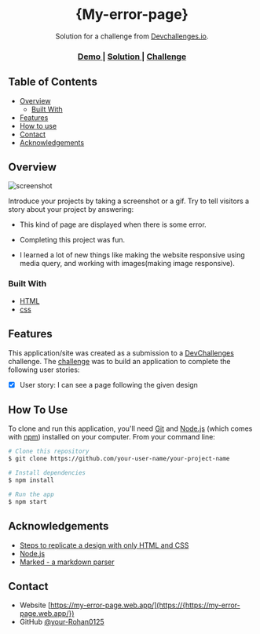 <!-- Please update value in the {}  -->

<h1 align="center">{My-error-page}</h1>

<div align="center">
   Solution for a challenge from  <a href="http://devchallenges.io" target="_blank">Devchallenges.io</a>.
</div>

<div align="center">
  <h3>
    <a href="https://{my-error-page.web.app/}">
      Demo
    </a>
    <span> | </span>
    <a href="https://{my-error-page.web.app/}">
      Solution
    </a>
    <span> | </span>
    <a href="https://{devchallenges.io/challenges/wBunSb7FPrIepJZAg0sY}">
      Challenge
    </a>
  </h3>
</div>

<!-- TABLE OF CONTENTS -->

## Table of Contents

- [Overview](#overview)
  - [Built With](#built-with)
- [Features](#features)
- [How to use](#how-to-use)
- [Contact](#contact)
- [Acknowledgements](#acknowledgements)

<!-- OVERVIEW -->

## Overview

![screenshot](https://user-images.githubusercontent.com/16707738/92399059-5716eb00-f132-11ea-8b14-bcacdc8ec97b.png)

Introduce your projects by taking a screenshot or a gif. Try to tell visitors a story about your project by answering:

- This kind of page are displayed when there is some error.
<!-- - What was your experience? -->
- Completing this project was fun.
<!-- - What have you learned/improved? -->
- I learned a lot of new things like making the website responsive using media query, and working with images(making image responsive).
<!-- - Your wisdom? :) -->


### Built With

<!-- This section should list any major frameworks that you built your project using. Here are a few examples.-->

- [HTML](https://html.com/)
- [css](https://en.wikipedia.org/wiki/CSS)

## Features

<!-- List the features of your application or follow the template. Don't share the figma file here :) -->

This application/site was created as a submission to a [DevChallenges](https://devchallenges.io/challenges) challenge. The [challenge](https://devchallenges.io/challenges/TtUjDt19eIHxNQ4n5jps) was to build an application to complete the following user stories:

- [x] User story: I can see a page following the given design


## How To Use

To clone and run this application, you'll need [Git](https://git-scm.com) and [Node.js](https://nodejs.org/en/download/) (which comes with [npm](http://npmjs.com)) installed on your computer. From your command line:

```bash
# Clone this repository
$ git clone https://github.com/your-user-name/your-project-name

# Install dependencies
$ npm install

# Run the app
$ npm start
```

## Acknowledgements

<!-- This section should list any articles or add-ons/plugins that helps you to complete the project. This is optional but it will help you in the future. For exmpale -->

- [Steps to replicate a design with only HTML and CSS](https://devchallenges-blogs.web.app/how-to-replicate-design/)
- [Node.js](https://nodejs.org/)
- [Marked - a markdown parser](https://github.com/chjj/marked)

## Contact

- Website [https://my-error-page.web.app/](https://{https://my-error-page.web.app/})
- GitHub [@your-Rohan0125](https://{github.com/Rohan0125})


